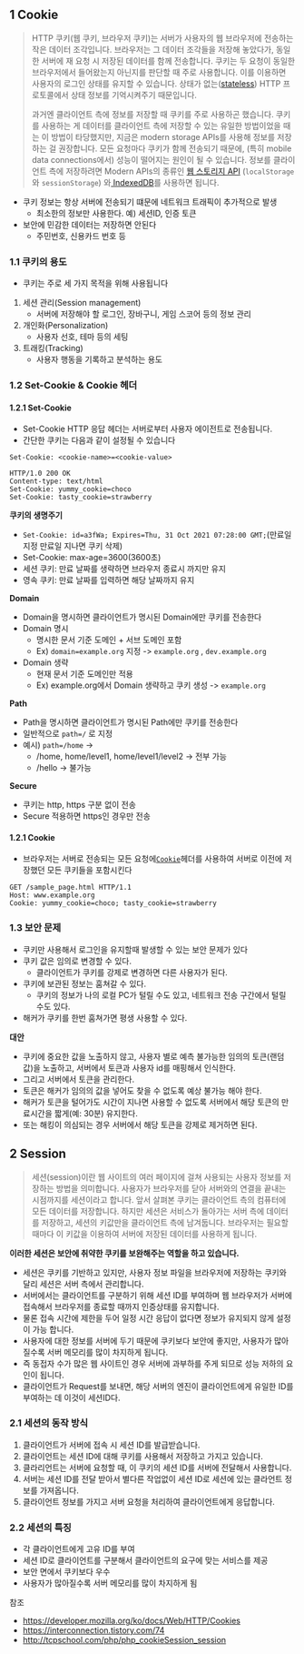 ## 1 Cookie

> HTTP 쿠키(웹 쿠키, 브라우저 쿠키)는 서버가 사용자의 웹 브라우저에 전송하는 작은 데이터 조각입니다. 브라우저는 그 데이터 조각들을 저장해 놓았다가, 동일한 서버에 재 요청 시 저장된 데이터를 함께 전송합니다. 쿠키는 두 요청이 동일한 브라우저에서 들어왔는지 아닌지를 판단할 때 주로 사용합니다. 이를 이용하면 사용자의 로그인 상태를 유지할 수 있습니다. 상태가 없는([stateless](https://developer.mozilla.org/en-US/docs/Web/HTTP/Overview#HTTP_is_stateless_but_not_sessionless)) HTTP 프로토콜에서 상태 정보를 기억시켜주기 때문입니다.
>
> 과거엔 클라이언트 측에 정보를 저장할 때 쿠키를 주로 사용하곤 했습니다. 쿠키를 사용하는 게 데이터를 클라이언트 측에 저장할 수 있는 유일한 방법이었을 때는 이 방법이 타당했지만, 지금은 modern storage APIs를 사용해 정보를 저장하는 걸 권장합니다. 모든 요청마다 쿠키가 함께 전송되기 때문에, (특히 mobile data connections에서) 성능이 떨어지는 원인이 될 수 있습니다. 정보를 클라이언트 측에 저장하려면 Modern APIs의 종류인 [웹 스토리지 API](https://developer.mozilla.org/en-US/docs/Web/API/Web_Storage_API) (`localStorage`와 `sessionStorage`) 와[ IndexedDB](https://developer.mozilla.org/en-US/docs/Web/API/IndexedDB_API)를 사용하면 됩니다.

* 쿠키 정보는 항상 서버에 전송되기 떄문에 네트워크 트래픽이 추가적으로 발생
	* 최소한의 정보만 사용한다. 예) 세션ID, 인증 토큰
* 보안에 민감한 데이터는 저장하면 안된다
	* 주민번호, 신용카드 번호 등



### 1.1 쿠키의 용도

* 쿠키는 주로 세 가지 목적을 위해 사용됩니다

1. 세션 관리(Session management)
   * 서버에 저장해야 할 로그인, 장바구니, 게임 스코어 등의 정보 관리
2. 개인화(Personalization)
   * 사용자 선호, 테마 등의 세팅
3. 트래킹(Tracking)
   * 사용자 행동을 기록하고 분석하는 용도



### 1.2 Set-Cookie & Cookie 헤더

#### 1.2.1 Set-Cookie

* Set-Cookie HTTP 응답 헤더는 서버로부터 사용자 에이전트로 전송됩니다. 
* 간단한 쿠키는 다음과 같이 설정될 수 있습니다

```
Set-Cookie: <cookie-name>=<cookie-value>
```

```http
HTTP/1.0 200 OK
Content-type: text/html
Set-Cookie: yummy_cookie=choco
Set-Cookie: tasty_cookie=strawberry
```



**쿠키의 생명주기**

* `Set-Cookie: id=a3fWa; Expires=Thu, 31 Oct 2021 07:28:00 GMT;`(만료일 지정 만료일 지나면 쿠키 삭제)
* Set-Cookie: max-age=3600(3600초)
* 세션 쿠키: 만료 날짜를 생략하면 브라우저 종료시 까지만 유지
* 영속 쿠키: 만료 날짜를 입력하면 해당 날짜까지 유지



**Domain**

* Domain을 명시하면 클라이언트가 명시된 Domain에만 쿠키를 전송한다 
* Domain 명시
	* 명시한 문서 기준 도메인 + 서브 도메인 포함
	* Ex) `domain=example.org` 지정 -> `example.org` , `dev.example.org` 
* Domain 생략
	* 현재 문서 기준 도메인만 적용
	* Ex) example.org에서 Domain 생략하고 쿠키 생성 -> `example.org`



**Path**

* Path을 명시하면 클라이언트가 명시된 Path에만 쿠키를 전송한다 
* 일반적으로 `path=/` 로 지정
* 예시) `path=/home` -> 
	* /home, home/level1, home/level1/level2 -> 전부 가능
	* /hello -> 불가능



**Secure**

* 쿠키는 http, https 구분 없이 전송
* Secure 적용하면 https인 경우만 전송



#### 1.2.1  Cookie

* 브라우저는 서버로 전송되는 모든 요청에[`Cookie`](https://developer.mozilla.org/ko/docs/Web/HTTP/Headers/Cookie)헤더를 사용하여 서버로 이전에 저장했던 모든 쿠키들을 포함시킨다

```http
GET /sample_page.html HTTP/1.1
Host: www.example.org
Cookie: yummy_cookie=choco; tasty_cookie=strawberry
```




### 1.3 보안 문제

* 쿠키만 사용해서 로그인을 유지할때 발생할 수 있는 보안 문제가 있다
* 쿠키 값은 임의로 변경할 수 있다.
	* 클라이언트가 쿠키를 강제로 변경하면 다른 사용자가 된다.
* 쿠키에 보관된 정보는 훔쳐갈 수 있다.
	* 쿠키의 정보가 나의 로컬 PC가 털릴 수도 있고, 네트워크 전송 구간에서 털릴 수도 있다.
* 해커가 쿠키를 한번 훔쳐가면 평생 사용할 수 있다.



**대안**

* 쿠키에 중요한 값을 노출하지 않고, 사용자 별로 예측 불가능한 임의의 토큰(랜덤 값)을 노출하고, 서버에서 토큰과 사용자 id를 매핑해서 인식한다. 
* 그리고 서버에서 토큰을 관리한다.
* 토큰은 해커가 임의의 값을 넣어도 찾을 수 없도록 예상 불가능 해야 한다.
* 해커가 토큰을 털어가도 시간이 지나면 사용할 수 없도록 서버에서 해당 토큰의 만료시간을 짧게(예: 30분) 유지한다. 
* 또는 해킹이 의심되는 경우 서버에서 해당 토큰을 강제로 제거하면 된다.



## 2 Session

> 세션(session)이란 웹 사이트의 여러 페이지에 걸쳐 사용되는 사용자 정보를 저장하는 방법을 의미합니다. 사용자가 브라우저를 닫아 서버와의 연결을 끝내는 시점까지를 세션이라고 합니다. 앞서 살펴본 쿠키는 클라이언트 측의 컴퓨터에 모든 데이터를 저장합니다. 하지만 세션은 서비스가 돌아가는 서버 측에 데이터를 저장하고, 세션의 키값만을 클라이언트 측에 남겨둡니다. 브라우저는 필요할 때마다 이 키값을 이용하여 서버에 저장된 데이터를 사용하게 됩니다.

**이러한 세션은 보안에 취약한 쿠키를 보완해주는 역할을 하고 있습니다.**

* 세션은 쿠키를 기반하고 있지만, 사용자 정보 파일을 브라우저에 저장하는 쿠키와 달리 세션은 서버 측에서 관리합니다. 
* 서버에서는 클라이언트를 구분하기 위해 세션 ID를 부여하며 웹 브라우저가 서버에 접속해서 브라우저를 종료할 때까지 인증상태를 유지합니다.
* 물론 접속 시간에 제한을 두어 일정 시간 응답이 없다면 정보가 유지되지 않게 설정이 가능 합니다.
* 사용자에 대한 정보를 서버에 두기 때문에 쿠키보다 보안에 좋지만, 사용자가 많아질수록 서버 메모리를 많이 차지하게 됩니다.
* 즉 동접자 수가 많은 웹 사이트인 경우 서버에 과부하를 주게 되므로 성능 저하의 요인이 됩니다.
* 클라이언트가 Request를 보내면, 해당 서버의 엔진이 클라이언트에게 유일한 ID를 부여하는 데 이것이 세션ID다.



### 2.1 세션의 동작 방식

1. 클라이언트가 서버에 접속 시 세션 ID를 발급받습니다.
2. 클라이언트는 세션 ID에 대해 쿠키를 사용해서 저장하고 가지고 있습니다.
3. 클라리언트는 서버에 요청할 때, 이 쿠키의 세션 ID를 서버에 전달해서 사용합니다.
4. 서버는 세션 ID를 전달 받아서 별다른 작업없이 세션 ID로 세션에 있는 클라언트 정보를 가져옵니다.
5. 클라이언트 정보를 가지고 서버 요청을 처리하여 클라이언트에게 응답합니다.



### 2.2 세션의 특징

- 각 클라이언트에게 고유 ID를 부여
- 세션 ID로 클라이언트를 구분해서 클라이언트의 요구에 맞는 서비스를 제공
- 보안 면에서 쿠키보다 우수
- 사용자가 많아질수록 서버 메모리를 많이 차지하게 됨



참조

*  https://developer.mozilla.org/ko/docs/Web/HTTP/Cookies
*  https://interconnection.tistory.com/74 
*  http://tcpschool.com/php/php_cookieSession_session